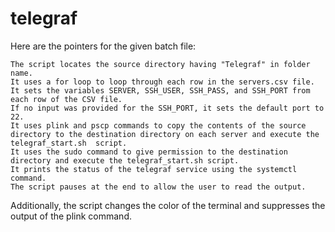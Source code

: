 # telegraf

Here are the pointers for the given batch file:

    The script locates the source directory having "Telegraf" in folder name.
    It uses a for loop to loop through each row in the servers.csv file.
    It sets the variables SERVER, SSH_USER, SSH_PASS, and SSH_PORT from each row of the CSV file.
    If no input was provided for the SSH_PORT, it sets the default port to 22.
    It uses plink and pscp commands to copy the contents of the source directory to the destination directory on each server and execute the telegraf_start.sh  script.
    It uses the sudo command to give permission to the destination directory and execute the telegraf_start.sh script.
    It prints the status of the telegraf service using the systemctl command.
    The script pauses at the end to allow the user to read the output.

Additionally, the script changes the color of the terminal and suppresses the output of the plink command.
